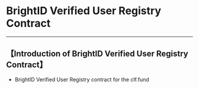 # BrightID Verified User Registry Contract

***
## 【Introduction of BrightID Verified User Registry Contract】
- BrightID Verified User Registry contract for the clf.fund
